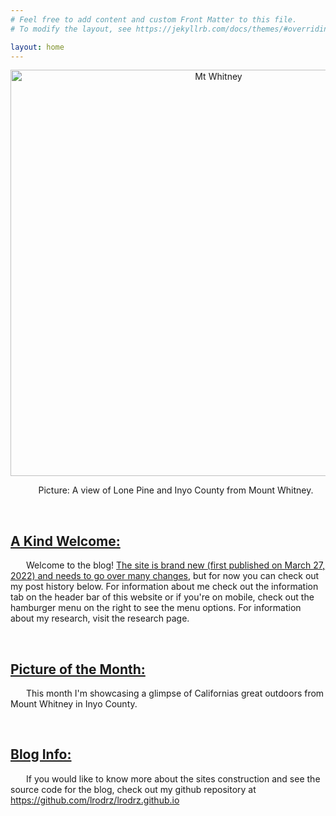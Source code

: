 ```yaml
---
# Feel free to add content and custom Front Matter to this file.
# To modify the layout, see https://jekyllrb.com/docs/themes/#overriding-theme-defaults

layout: home
---
```


<style type="text/css" media="screen">
  .container {
    margin: 10px auto;
    text-align: center;
  }
  p { text-indent: 25px; }
</style>

<div class="container">
<img src="https://i.ibb.co/JHhHt26/IMG-6811.jpg" alt="Mt Whitney" title="Whitney" width="650">

<p>Picture: A view of Lone Pine and Inyo County from Mount Whitney. </p>

</div>


<br>

<h2><u>A Kind Welcome: </u></h2>


Welcome to the blog! <u>The site is brand new (first published on March 27, 2022) and needs to go over many changes</u>,  but for now you can check out my post history below. For information about me check out the information tab on the header bar of this website or if you're on mobile, check out the hamburger menu on the right to see the menu options. For information about my research, visit the research page. 

<br>

<h2><u>Picture of the Month: </u></h2>

This month I'm showcasing a glimpse of Californias great outdoors from Mount Whitney in Inyo County.

<br>

<h2><u>Blog Info: </u></h2>

<p>If you would like to know more about the sites construction and see the source code for the blog, check out my github repository at <a href="https://github.com/lrodrz/lrodrz.github.io">https://github.com/lrodrz/lrodrz.github.io</a></p>

<br>






